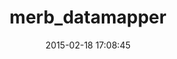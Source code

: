 ---
layout: post
title:  "merb_datamapper"
repo:   "merb/merb_datamapper"
date:   2015-02-18 17:08:45
gemurl: http://github.com/merb/merb_datamapper
---